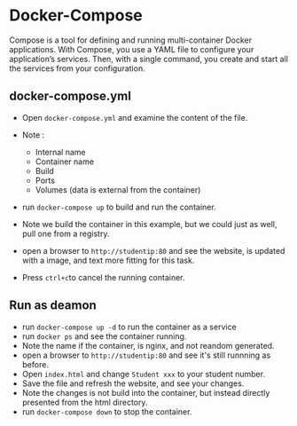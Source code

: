 # Docker-Compose

Compose is a tool for defining and running multi-container Docker applications. With Compose, you use a YAML file to configure your application’s services. Then, with a single command, you create and start all the services from your configuration.

## docker-compose.yml

- Open `docker-compose.yml` and examine the content of the file. 
- Note :
    - Internal name
    - Container name
    - Build
    - Ports
    - Volumes (data is external from the container)

- run `docker-compose up` to build and run the container.
- Note we build the container in this example, but we could just as well, pull one from a registry.
- open a browser to `http://studentip:80` and see the website, is updated with a image, and text more fitting for this task.
- Press `ctrl+c`to cancel the running container.

## Run as deamon

- run `docker-compose up -d` to run the container as a service
- run `docker ps` and see the container running.
- Note the name if the container, is nginx, and not reandom generated.
- open a browser to `http://studentip:80` and see it's still runnning as before.
- Open `index.html` and change `Student xxx` to your student number. 
- Save the file and refresh the website, and see your changes.
- Note the changes is not build into the container, but instead directly presented from the html directory.
- run `docker-compose down` to stop the container. 